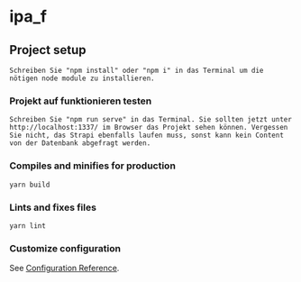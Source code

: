 # ipa_f

## Project setup
```
Schreiben Sie "npm install" oder "npm i" in das Terminal um die nötigen node module zu installieren.

```

### Projekt auf funktionieren testen
```
Schreiben Sie "npm run serve" in das Terminal. Sie sollten jetzt unter http://localhost:1337/ im Browser das Projekt sehen können. Vergessen Sie nicht, das Strapi ebenfalls laufen muss, sonst kann kein Content von der Datenbank abgefragt werden.

```

### Compiles and minifies for production
```
yarn build
```

### Lints and fixes files
```
yarn lint
```

### Customize configuration
See [Configuration Reference](https://cli.vuejs.org/config/).
